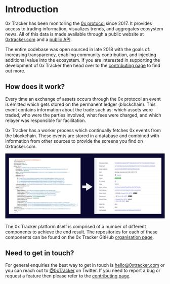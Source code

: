 # Introduction

0x Tracker has been monitoring the [0x protocol](https://0x.org/) since 2017. It provides access to trading information, visualizes trends, and aggregates ecosystem news. All of this data is made available through a public website at [0xtracker.com](https://0xtracker.com) and a [public API](api-reference/introduction.md).

The entire codebase was open sourced in late 2018 with the goals of: increasing transparency, enabling community contribution, and injecting additional value into the ecosystem. If you are interested in supporting the development of 0x Tracker then head over to the [contributing page](contributing.md) to find out more.

## How does it work?

Every time an exchange of assets occurs through the 0x protocol an event is emitted which gets stored on the permanent ledger \(blockchain\). This event contains information about the trade such as: which assets were traded, who were the parties involved, what fees were charged, and which relayer was responsible for facilitation.

0x Tracker has a worker process which continually fetches 0x events from the blockchain. These events are stored in a database and combined with information from other sources to provide the screens you find on 0xtracker.com.

![Hard to understand raw data is transformed into human friendly UIs](.gitbook/assets/event-transformation.jpg)

The 0x Tracker platform itself is comprised of a number of different components to achieve the end result. The repositories for each of these components can be found on the 0x Tracker GitHub [organisation page](https://github.com/0xtracker).

## Need to get in touch?

For general enquiries the best way to get in touch is [hello@0xtracker.com](mailto:hello@0xtracker.com) or you can reach out to [@0xTracker](https://twitter.com/0xtracker) on Twitter. If you need to report a bug or request a feature then please refer to the [contributing page](contributing.md).

